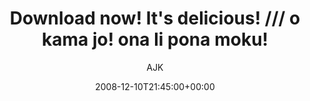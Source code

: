 ---
title: 'Download now! It''s delicious! /// o kama jo! ona li pona moku!'
posts: 2
hash: 't999'
author: 'AJK'
date: 2008-12-10T21:45:00+00:00
sources:
  - http://forums.tokipona.org/viewtopic.php%3Ft=999.html
---